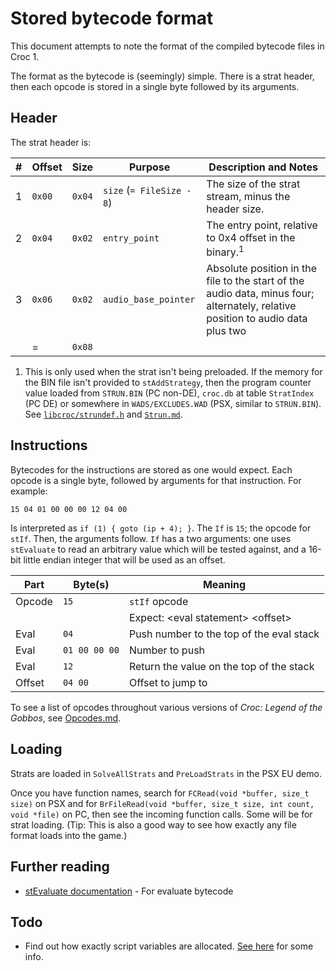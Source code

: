 # Stored bytecode format

This document attempts to note the format of the compiled bytecode files in Croc 1.

The format as the bytecode is (seemingly) simple. There is a strat header, then each opcode is stored in a single byte followed by its arguments.

## Header

The strat header is:

| #   | Offset       | Size     | Purpose                   | Description and Notes |
| --- | ------------ | -------- | ------------------------- | --------------------- |
| 1   | `0x00`   | `0x04`   | `size` (`= FileSize - 8`) | The size of the strat stream, minus the header size. |
| 2   | `0x04`   | `0x02`   | `entry_point`             | The entry point, relative to 0x4 offset in the binary.<sup>1</sup> |
| 3   | `0x06`   | `0x02`   | `audio_base_pointer`      | Absolute position in the file to the start of the audio data, minus four; alternately, relative position to audio data plus two |
|     | =            | `0x08`   | | |

1. This is only used when the strat isn't being preloaded. If the memory for the BIN file isn't provided to `stAddStrategy`, then the program counter value loaded from `STRUN.BIN` (PC non-DE), `croc.db` at table `StratIndex` (PC DE) or somewhere in `WADS/EXCLUDES.WAD` (PSX, similar to `STRUN.BIN`). See [`libcroc/strundef.h`](https://github.com/vs49688/CrocUtils/blob/824b4e6a4f689ed91d6c63c4a4b6e675bcca49bc/libcroc/include/libcroc/strundef.h#LL31C17-L31C17) and [`Strun.md`](Strun.md).

## Instructions

Bytecodes for the instructions are stored as one would expect. Each opcode is a single byte, followed by arguments for that instruction. For example:

```
15 04 01 00 00 00 12 04 00
```

Is interpreted as `if (1) { goto (ip + 4); }`. The `If` is `15`; the opcode for `stIf`. Then, the arguments follow. `If` has a two arguments: one uses `stEvaluate` to read an arbitrary value which will be tested against, and a 16-bit little endian integer that will be used as an offset.

| Part    | Byte(s)       | Meaning                                              |
| ------- | ------------- | ---------------------------------------------------- |
| Opcode  | `15`          | `stIf` opcode                                        |
|         |               | Expect: &lt;eval statement&gt; &lt;offset&gt;        |
| Eval    | `04`          | Push number to the top of the eval stack             |
| Eval    | `01 00 00 00` | Number to push                                       |
| Eval    | `12`          | Return the value on the top of the stack             |
| Offset  | `04 00`       | Offset to jump to                                    |

To see a list of opcodes throughout various versions of *Croc: Legend of the Gobbos*, see [Opcodes.md](Opcodes.md).

## Loading

Strats are loaded in `SolveAllStrats` and `PreLoadStrats` in the PSX EU demo.

Once you have function names, search for `FCRead(void *buffer, size_t size)` on PSX and for `BrFileRead(void *buffer, size_t size, int count, void *file)` on PC, then see the incoming function calls. Some will be for strat loading. (Tip: This is also a good way to see how exactly any file format loads into the game.)

## Further reading

 * [stEvaluate documentation](stEvaluate.md) - For evaluate bytecode

## Todo

 * Find out how exactly script variables are allocated. [See here](https://discord.com/channels/313375426112389123/416998863467970583/801521013547597885) for some info.
